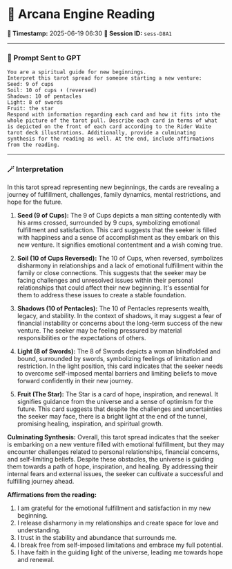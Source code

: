 # 🔮 Arcana Engine Reading

**📅 Timestamp:** 2025-06-19 06:30
**🔖 Session ID:** `sess-D8A1`

---

### 🧾 Prompt Sent to GPT

```text
You are a spiritual guide for new beginnings.
Interpret this tarot spread for someone starting a new venture:
Seed: 9 of cups
Soil: 10 of cups ⬇️ (reversed)
Shadows: 10 of pentacles
Light: 8 of swords
Fruit: the star
Respond with information regarding each card and how it fits into the whole picture of the tarot pull. Describe each card in terms of what is depicted on the front of each card according to the Rider Waite tarot deck illustrations. Additionally, provide a culminating synthesis for the reading as well. At the end, include affirmations from the reading.

```

---

### 🪄 Interpretation

In this tarot spread representing new beginnings, the cards are revealing a journey of fulfillment, challenges, family dynamics, mental restrictions, and hope for the future.

1. **Seed (9 of Cups):**
The 9 of Cups depicts a man sitting contentedly with his arms crossed, surrounded by 9 cups, symbolizing emotional fulfillment and satisfaction. This card suggests that the seeker is filled with happiness and a sense of accomplishment as they embark on this new venture. It signifies emotional contentment and a wish coming true.

2. **Soil (10 of Cups Reversed):**
The 10 of Cups, when reversed, symbolizes disharmony in relationships and a lack of emotional fulfillment within the family or close connections. This suggests that the seeker may be facing challenges and unresolved issues within their personal relationships that could affect their new beginning. It's essential for them to address these issues to create a stable foundation.

3. **Shadows (10 of Pentacles):**
The 10 of Pentacles represents wealth, legacy, and stability. In the context of shadows, it may suggest a fear of financial instability or concerns about the long-term success of the new venture. The seeker may be feeling pressured by material responsibilities or the expectations of others.

4. **Light (8 of Swords):**
The 8 of Swords depicts a woman blindfolded and bound, surrounded by swords, symbolizing feelings of limitation and restriction. In the light position, this card indicates that the seeker needs to overcome self-imposed mental barriers and limiting beliefs to move forward confidently in their new journey.

5. **Fruit (The Star):**
The Star is a card of hope, inspiration, and renewal. It signifies guidance from the universe and a sense of optimism for the future. This card suggests that despite the challenges and uncertainties the seeker may face, there is a bright light at the end of the tunnel, promising healing, inspiration, and spiritual growth.

**Culminating Synthesis:**
Overall, this tarot spread indicates that the seeker is embarking on a new venture filled with emotional fulfillment, but they may encounter challenges related to personal relationships, financial concerns, and self-limiting beliefs. Despite these obstacles, the universe is guiding them towards a path of hope, inspiration, and healing. By addressing their internal fears and external issues, the seeker can cultivate a successful and fulfilling journey ahead.

**Affirmations from the reading:**
1. I am grateful for the emotional fulfillment and satisfaction in my new beginning.
2. I release disharmony in my relationships and create space for love and understanding.
3. I trust in the stability and abundance that surrounds me.
4. I break free from self-imposed limitations and embrace my full potential.
5. I have faith in the guiding light of the universe, leading me towards hope and renewal.

